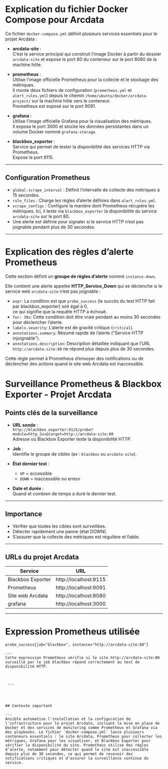 # Explication du fichier Docker Compose pour Arcdata

Ce fichier `docker-compose.yml` définit plusieurs services essentiels pour le projet Arcdata :

- **arcdata-site** :  
  C’est le service principal qui construit l’image Docker à partir du dossier `arcdata-site` et expose le port 80 du conteneur sur le port 8080 de la machine hôte.

- **prometheus** :  
  Utilise l’image officielle Prometheus pour la collecte et le stockage des métriques.  
  Il monte deux fichiers de configuration (`prometheus.yml` et `alert_rules.yml`) depuis le chemin `/home/ubuntu/docker/arcdata-project/` sur la machine hôte vers le conteneur.  
  Prometheus est exposé sur le port 9091.

- **grafana** :  
  Utilise l’image officielle Grafana pour la visualisation des métriques.  
  Il expose le port 3000 et stocke les données persistantes dans un volume Docker nommé `grafana-storage`.

- **blackbox_exporter** :  
  Service qui permet de tester la disponibilité des services HTTP via Prometheus.  
  Expose le port 9115.

---

## Configuration Prometheus 

- `global.scrape_interval` : Définit l’intervalle de collecte des métriques à 15 secondes.
- `rule_files` : Charge les règles d’alerte définies dans `alert_rules.yml`.
- `scrape_configs` : Configure la manière dont Prometheus récupère les métriques. Ici, il teste via `blackbox_exporter` la disponibilité du service `arcdata-site` sur le port 80.
- Une alerte est définie pour signaler si le service HTTP n’est pas joignable pendant plus de 30 secondes.

---
# Explication des règles d’alerte Prometheus

Cette section définit un **groupe de règles d’alerte** nommé `instance-down`.  

Elle contient une alerte appelée **HTTP_Service_Down** qui se déclenche si le service web `arcdata-site` n’est pas joignable :  

- `expr`: La condition est que `probe_success` (le succès du test HTTP fait par blackbox_exporter) soit égal à 0,  
  ce qui signifie que la requête HTTP a échoué.  
- `for: 30s`: Cette condition doit être vraie pendant au moins 30 secondes pour déclencher l’alerte.  
- `labels.severity`: L’alerte est de gravité critique (`critical`).  
- `annotations.summary`: Résumé rapide de l’alerte ("Service HTTP injoignable").  
- `annotations.description`: Description détaillée indiquant que l’URL `http://arcdata-site:80` ne répond plus depuis plus de 30 secondes.

Cette règle permet à Prometheus d’envoyer des notifications ou de déclencher des actions quand le site web Arcdata est inaccessible.

# Surveillance Prometheus & Blackbox Exporter - Projet Arcdata

## Points clés de la surveillance

- **URL sonde** :  
  `http://blackbox_exporter:9115/probe?module=http_2xx&target=http://arcdata-site:80`  
  Adresse où Blackbox Exporter teste la disponibilité HTTP.

- **Job** :  
  Identifie le groupe de cibles (ex : `blackbox` ou `arcdata-site`).

- **État dernier test** :  
  - `UP` = accessible  
  - `DOWN` = inaccessible ou erreur

- **Date et durée** :  
  Quand et combien de temps a duré le dernier test.

---

## Importance

- Vérifier que toutes les cibles sont surveillées.  
- Détecter rapidement une panne (état DOWN).  
- S’assurer que la collecte des métriques est régulière et fiable.

---

## URLs du projet Arcdata

| Service           | URL                  |
|-------------------|----------------------|
| Blackbox Exporter | http://localhost:9115 |
| Prometheus        | http://localhost:9091 |
| Site web Arcdata  | http://localhost:8080
|grafana            | http://localhost:3000

---

# Expression Prometheus utilisée

```promql
probe_success{job="blackbox", instance="http://arcdata-site:80"}

---
Cette expression Prometheus vérifie si le site http://arcdata-site:80 surveillé par le job blackbox répond correctement au test de disponibilité HTTP.



 ---




## Contexte important

---
Ansible automatise l'installation et la configuration de l'infrastructure pour le projet Arcdata, incluant la mise en place de Docker et des services de monitoring comme Prometheus et Grafana via des playbooks. Le fichier `docker-compose.yml` lance plusieurs conteneurs essentiels : le site Arcdata, Prometheus pour collecter les métriques, Grafana pour les visualiser, et Blackbox Exporter pour vérifier la disponibilité du site. Prometheus utilise des règles d’alerte, notamment pour détecter quand le site est inaccessible depuis plus de 30 secondes, ce qui permet de recevoir des notifications critiques et d'assurer la surveillance continue du service.





  



  

